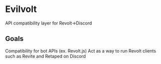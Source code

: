 # Evilvolt

API compatibility layer for Revolt->Discord

## Goals

Compatibility for bot APIs (ex. Revolt.js)
Act as a way to run Revolt clients such as Revite and Retaped on Discord
